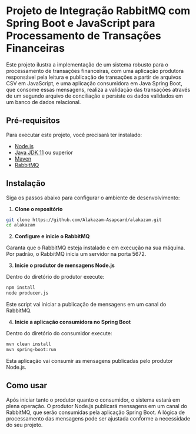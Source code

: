 # Projeto de Integração RabbitMQ com Spring Boot e JavaScript para Processamento de Transações Financeiras

Este projeto ilustra a implementação de um sistema robusto para o processamento de transações financeiras, com uma aplicação produtora responsável pela leitura e publicação de transações a partir de arquivos CSV em JavaScript, e uma aplicação consumidora em Java Spring Boot, que consome essas mensagens, realiza a validação das transações através de um segundo arquivo de conciliação e persiste os dados validados em um banco de dados relacional.

## Pré-requisitos

Para executar este projeto, você precisará ter instalado:

- [Node.js](https://nodejs.org/)
- [Java JDK 11](https://www.oracle.com/java/technologies/javase-jdk11-downloads.html) ou superior
- [Maven](https://maven.apache.org/)
- [RabbitMQ](https://www.rabbitmq.com/download.html)

## Instalação

Siga os passos abaixo para configurar o ambiente de desenvolvimento:

1. **Clone o repositório**

```bash
git clone https://github.com/Alakazam-Asapcard/alakazam.git
cd alakazam
```

2. **Configure e inicie o RabbitMQ**

Garanta que o RabbitMQ esteja instalado e em execução na sua máquina. Por padrão, o RabbitMQ inicia um servidor na porta 5672.

3. **Inicie o produtor de mensagens Node.js**

Dentro do diretório do produtor execute:

```bash
npm install
node producer.js
```

Este script vai iniciar a publicação de mensagens em um canal do RabbitMQ.

4. **Inicie a aplicação consumidora no Spring Boot**

Dentro do diretório do consumidor execute:

```bash
mvn clean install
mvn spring-boot:run
```

Esta aplicação vai consumir as mensagens publicadas pelo produtor Node.js.

## Como usar

Após iniciar tanto o produtor quanto o consumidor, o sistema estará em plena operação. O produtor Node.js publicará mensagens em um canal do RabbitMQ, que serão consumidas pela aplicação Spring Boot. A lógica de processamento das mensagens pode ser ajustada conforme a necessidade do seu projeto.


